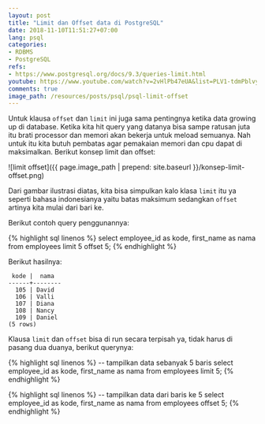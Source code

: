 ```yaml
---
layout: post
title: "Limit dan Offset data di PostgreSQL"
date: 2018-11-10T11:51:27+07:00
lang: psql
categories:
- RDBMS
- PostgreSQL
refs: 
- https://www.postgresql.org/docs/9.3/queries-limit.html
youtube: https://www.youtube.com/watch?v=2vHlPb47eUA&list=PLV1-tdmPblvypZXSk2GC932nludT345xk&index=10
comments: true
image_path: /resources/posts/psql/psql-limit-offset
---
```


Untuk klausa `offset` dan `limit` ini juga sama pentingnya ketika data growing up di database. Ketika kita hit query yang datanya bisa sampe ratusan juta itu brati processor dan memori akan bekerja untuk meload semuanya. Nah untuk itu kita butuh pembatas agar pemakaian memori dan cpu dapat di maksimalkan. Berikut konsep limit dan offset:

![limit offset]({{ page.image_path | prepend: site.baseurl }}/konsep-limit-offset.png)

Dari gambar ilustrasi diatas, kita bisa simpulkan kalo klasa `limit` itu ya seperti bahasa indonesianya yaitu batas maksimum sedangkan `offset` artinya kita mulai dari bari ke.

Berikut contoh query penggunannya:

{% highlight sql linenos %}
select employee_id as kode, first_name as nama
from employees
limit 5 offset 5;
{% endhighlight %}

Berikut hasilnya:

```postgresql-console
 kode |  nama  
------+--------
  105 | David
  106 | Valli
  107 | Diana
  108 | Nancy
  109 | Daniel
(5 rows)
```

Klausa `limit` dan `offset` bisa di run secara terpisah ya, tidak harus di pasang dua duanya, berikut querynya:

{% highlight sql linenos %}
-- tampilkan data sebanyak 5 baris
select employee_id as kode, first_name as nama
from employees
limit 5;
{% endhighlight %}


{% highlight sql linenos %}
-- tampilkan data dari baris ke 5
select employee_id as kode, first_name as nama
from employees
offset 5;
{% endhighlight %}

